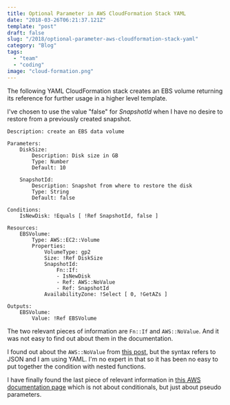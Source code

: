```yaml
---
title: Optional Parameter in AWS CloudFormation Stack YAML
date: "2018-03-26T06:21:37.121Z"
template: "post"
draft: false
slug: "/2018/optional-parameter-aws-cloudformation-stack-yaml"
category: "Blog"
tags:
  - "team"
  - "coding"
image: "cloud-formation.png"
---
```


The following YAML CloudFormation stack creates an EBS volume returning its reference for further usage in a higher level template.

I've chosen to use the value "false" for _SnapshotId_ when I have no desire to restore from a previously created snapshot.

```
Description: create an EBS data volume

Parameters:
    DiskSize:
        Description: Disk size in GB
        Type: Number
        Default: 10

    SnapshotId:
        Description: Snapshot from where to restore the disk
        Type: String
        Default: false

Conditions:
    IsNewDisk: !Equals [ !Ref SnapshotId, false ]

Resources:
    EBSVolume:
        Type: AWS::EC2::Volume
        Properties:
            VolumeType: gp2
            Size: !Ref DiskSize
            SnapshotId: 
                Fn::If:
                - IsNewDisk
                - Ref: AWS::NoValue
                - Ref: SnapshotId
            AvailabilityZone: !Select [ 0, !GetAZs ]

Outputs:
    EBSVolume:
        Value: !Ref EBSVolume

```

The two relevant pieces of information are `Fn::If` and `AWS::NoValue`.
And it was not easy to find out about them in the documentation.

I found out about the `AWS::NoValue` from [this post](https://cloudonaut.io/optional-parameter-in-cloudformation/), but the syntax refers to JSON and I am using YAML. I'm no expert in that so it has been no easy to put together the condition with nested functions.

I have finally found the last piece of relevant information in [this AWS documentation page](https://docs.aws.amazon.com/AWSCloudFormation/latest/UserGuide/pseudo-parameter-reference.html) which is not about conditionals, but just about pseudo parameters.
